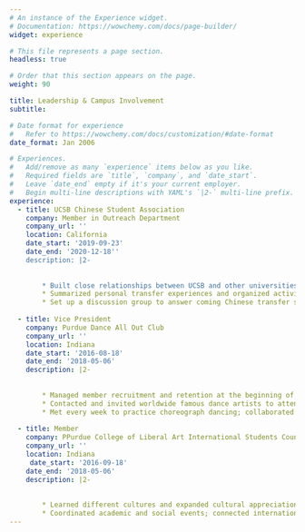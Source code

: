 ```yaml
---
# An instance of the Experience widget.
# Documentation: https://wowchemy.com/docs/page-builder/
widget: experience

# This file represents a page section.
headless: true

# Order that this section appears on the page.
weight: 90

title: Leadership & Campus Involvement
subtitle:

# Date format for experience
#   Refer to https://wowchemy.com/docs/customization/#date-format
date_format: Jan 2006

# Experiences.
#   Add/remove as many `experience` items below as you like.
#   Required fields are `title`, `company`, and `date_start`.
#   Leave `date_end` empty if it's your current employer.
#   Begin multi-line descriptions with YAML's `|2-` multi-line prefix.
experience:
  - title: UCSB Chinese Student Association
    company: Member in Outreach Department
    company_url: ''
    location: California
    date_start: '2019-09-23'
    date_end: '2020-12-18''
    description: |2-
        
        
        * Built close relationships between UCSB and other universities or colleges' Chinese Association through tea reception. 
        * Summarized personal transfer experiences and organized activities, such as hiking, werewolf to connect the 2019 Year transfer students to know each other, and overcome the Transfer Shock.
        * Set up a discussion group to answer coming Chinese transfer students' questions such as Visas, i20, course selection, housing, etc. Besides, and hold a Virtual Campus tour with other members.
        
  - title: Vice President
    company: Purdue Dance All Out Club
    company_url: ''
    location: Indiana
    date_start: '2016-08-18'
    date_end: '2018-05-06'
    description: |2-
    
        
        * Managed member recruitment and retention at the beginning of every semester, collaborated with club crew to create and organize club schedule including meetings, activities, events. 
        * Contacted and invited worldwide famous dance artists to attend and give workshops. 
        * Met every week to practice choreograph dancing; collaborated with choreographers to modify and refine dance steps for the performance on 2017, 2018 PUCSSA New Year Gala, Mid-Autumn Festival Gala.
        
  - title: Member
    company: PPurdue College of Liberal Art International Students Council
    company_url: ''
    location: Indiana
     date_start: '2016-09-18'
    date_end: '2018-05-06'
    description: |2-
    
        
        * Learned different cultures and expanded cultural appreciation across the campus through events such as Chinese Lantern Festival, Korean Food and South American Cooking Demonstration.  
        * Coordinated academic and social events; connected international students with local students by creating professional workshops such as “Jobs on Campus” and a graduate school panel.
---
```

